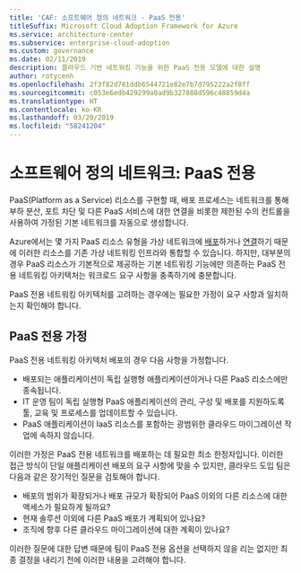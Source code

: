 ```yaml
---
title: 'CAF: 소프트웨어 정의 네트워크 - PaaS 전용'
titleSuffix: Microsoft Cloud Adoption Framework for Azure
ms.service: architecture-center
ms.subservice: enterprise-cloud-adoption
ms.custom: governance
ms.date: 02/11/2019
description: 클라우드 기반 네트워킹 기능을 위한 PaaS 전용 모델에 대한 설명
author: rotycenh
ms.openlocfilehash: 2f3f82d781ddb6544721e82e7b7d795222a2f8ff
ms.sourcegitcommit: c053e6edb429299a0ad9b327888d596c48859d4a
ms.translationtype: HT
ms.contentlocale: ko-KR
ms.lasthandoff: 03/20/2019
ms.locfileid: "58241204"
---
```

# <a name="software-defined-networks-paas-only"></a>소프트웨어 정의 네트워크: PaaS 전용

PaaS(Platform as a Service) 리소스를 구현할 때, 배포 프로세스는 네트워크를 통해 부하 분산, 포트 차단 및 다른 PaaS 서비스에 대한 연결을 비롯한 제한된 수의 컨트롤을 사용하여 가정된 기본 네트워크를 자동으로 생성합니다.

Azure에서는 몇 가지 PaaS 리소스 유형을 가상 네트워크에 [배포](/azure/virtual-network/virtual-network-for-azure-services)하거나 [연결](/azure/virtual-network/virtual-network-service-endpoints-overview)하기 때문에 이러한 리소스를 기존 가상 네트워킹 인프라와 통합할 수 있습니다. 하지만, 대부분의 경우 PaaS 리소스가 기본적으로 제공하는 기본 네트워킹 기능에만 의존하는 PaaS 전용 네트워킹 아키텍처는 워크로드 요구 사항을 충족하기에 충분합니다.

PaaS 전용 네트워킹 아키텍처를 고려하는 경우에는 필요한 가정이 요구 사항과 일치하는지 확인해야 합니다.

## <a name="paas-only-assumptions"></a>PaaS 전용 가정

PaaS 전용 네트워킹 아키텍처 배포의 경우 다음 사항을 가정합니다.

- 배포되는 애플리케이션이 독립 실행형 애플리케이션이거나 다른 PaaS 리소스에만 종속됩니다.
- IT 운영 팀이 독립 실행형 PaaS 애플리케이션의 관리, 구성 및 배포를 지원하도록 툴, 교육 및 프로세스를 업데이트할 수 있습니다.
- PaaS 애플리케이션이 IaaS 리소스를 포함하는 광범위한 클라우드 마이그레이션 작업에 속하지 않습니다.

이러한 가정은 PaaS 전용 네트워크를 배포하는 데 필요한 최소 한정자입니다. 이러한 접근 방식이 단일 애플리케이션 배포의 요구 사항에 맞을 수 있지만, 클라우드 도입 팀은 다음과 같은 장기적인 질문을 검토해야 합니다.

- 배포의 범위가 확장되거나 배포 규모가 확장되어 PaaS 이외의 다른 리소스에 대한 액세스가 필요하게 될까요?
- 현재 솔루션 이외에 다른 PaaS 배포가 계획되어 있나요?
- 조직에 향후 다른 클라우드 마이그레이션에 대한 계획이 있나요?

이러한 질문에 대한 답변 때문에 팀이 PaaS 전용 옵션을 선택하지 않을 리는 없지만 최종 결정을 내리기 전에 이러한 내용을 고려해야 합니다.
